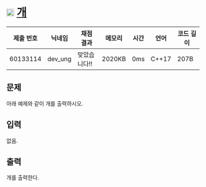 # <img width="20px"  src="https://d2gd6pc034wcta.cloudfront.net/tier/1.svg" class="solvedac-tier"> [개](https://www.acmicpc.net/problem/10172) 

| 제출 번호 | 닉네임 | 채점 결과 | 메모리 | 시간 | 언어 | 코드 길이 |
|---|---|---|---|---|---|---|
|60133114|dev_ung|맞았습니다!! |2020KB|0ms|C++17|207B|

## 문제
<p>아래 예제와 같이 개를 출력하시오.</p>

## 입력
<p>없음.</p>

## 출력
<p>개를 출력한다.</p>

